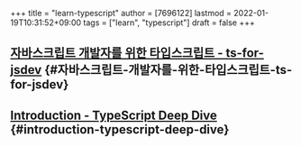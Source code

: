 +++
title = "learn-typescript"
author = [7696122]
lastmod = 2022-01-19T10:31:52+09:00
tags = ["learn", "typescript"]
draft = false
+++

## [자바스크립트 개발자를 위한 타입스크립트 - ts-for-jsdev](https://ahnheejong.gitbook.io/ts-for-jsdev/) {#자바스크립트-개발자를-위한-타입스크립트-ts-for-jsdev}


## [Introduction - TypeScript Deep Dive](https://basarat.gitbook.io/typescript/) {#introduction-typescript-deep-dive}
